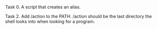 Task 0. A script that creates an alias.

Task 2. Add /action to the PATH. /action should be the last directory the shell looks into when looking for a program.

